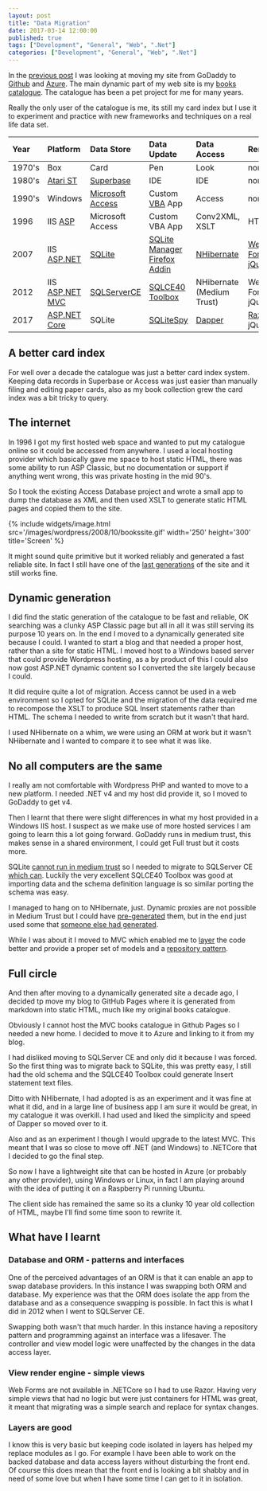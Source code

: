 ```yaml
---
layout: post
title: "Data Migration"
date: 2017-03-14 12:00:00
published: true
tags: ["Development", "General", "Web", ".Net"]
categories: ["Development", "General", "Web", ".Net"]
---
```


In the [previous post](/blog/2017/02/21/moving-on) I was looking at moving my site from GoDaddy to [Github](https://github.com) and [Azure](https://azure.microsoft.com/en-us/). The main dynamic part of my web site is my [books catalogue](https://dereksbooks.azurewebsites.net). The catalogue has been a pet project for me for many years.

Really the only user of the catalogue is me, its still my card index but I use it to experiment and practice with new frameworks and techniques on a real life data set.


| Year         | Platform | Data Store | Data Update | Data Access | Render |
|:-------------|:------------------|:------|:------|:-----|:-----|
| 1970's       | Box | Card | Pen | Look | none |
| 1980's       | [Atari ST](https://en.wikipedia.org/wiki/Atari_ST) | [Superbase](https://en.wikipedia.org/wiki/Superbase_(database)) | IDE | IDE | none |
| 1990's       | Windows | [Microsoft Access](https://en.wikipedia.org/wiki/Microsoft_Access) | Custom [VBA](https://en.wikipedia.org/wiki/Visual_Basic_for_Applications) App | Access | none |
| 1996         | IIS [ASP](https://en.wikipedia.org/wiki/Active_Server_Pages) | Microsoft Access | Custom VBA App | Conv2XML, XSLT | HTML |
| 2007         | IIS [ASP.NET](https://en.wikipedia.org/wiki/ASP.NET) | [SQLite](https://en.wikipedia.org/wiki/SQLite) | [SQLite Manager Firefox Addin](https://github.com/lazierthanthou/sqlite-manager) | [NHibernate](https://en.wikipedia.org/wiki/NHibernate) | [Web Forms](https://msdn.microsoft.com/en-us/library/ms973868.aspx), [jQuery](https://jquery.com) |
| 2012         | IIS [ASP.NET MVC](https://en.wikipedia.org/wiki/ASP.NET_MVC) | [SQLServerCE](https://en.wikipedia.org/wiki/SQL_Server_Compact) | [SQLCE40 Toolbox](https://github.com/ErikEJ/SqlCeToolbox) | NHibernate (Medium Trust) | Web Forms, jQuery
| 2017         | [ASP.NET Core](https://en.wikipedia.org/wiki/ASP.NET_Core) | SQLite | [SQLiteSpy](https://www.yunqa.de/delphi/products/sqlitespy/index) | [Dapper](https://github.com/StackExchange/Dapper) | [Razor](https://en.wikipedia.org/wiki/ASP.NET_Razor), jQuery

## A better card index

For well over a decade the catalogue was just a better card index system. Keeping data records in Superbase or Access was just easier than manually filing and editing paper cards, also as my book collection grew the card index was a bit tricky to query.

## The internet

In 1996 I got my first hosted web space and wanted to put my catalogue online so it could be accessed from anywhere. I used a local hosting provider which basically gave me space to host static HTML, there was some ability to run ASP Classic, but no documentation or support if anything went wrong, this was private hosting in the mid 90's.

So I took the existing Access Database project and wrote a small app to dump the database as XML and then used XSLT to generate static HTML pages and copied them to the site. 

{% include widgets/image.html src='/images/wordpress/2008/10/bookssite.gif' width='250' height='300' title='Screen' %}

It might sound quite primitive but it worked reliably and generated a fast reliable site. In fact I still have one of the [last generations](/derek/webgen/booksite/html/framework.htm) of the site and it still works fine.

## Dynamic generation

I did find the static generation of the catalogue to be fast and reliable, OK searching was a clunky ASP Classic page but all in all it was still serving its purpose 10 years on. In the end I moved to a dynamically generated site because I could. I wanted to start a blog and that needed a proper host, rather than a site for static HTML. I moved host to a Windows based server that could provide Wordpress hosting, as a by product of this I could also now gost ASP.NET dynamic content so I converted the site largely because I could.

It did require quite a lot of migration. Access cannot be used in a web environment so I opted for SQLite and the migration of the data required me to recompose the XSLT to produce SQL Insert statements rather than HTML. The schema I needed to write from scratch but it wasn't that hard.

I used NHibernate on a whim, we were using an ORM at work but it wasn't NHibernate and I wanted to compare it to see what it was like.

## No all computers are the same

I really am not comfortable with Wordpress PHP and wanted to move to a new platform. I needed .NET v4 and my host did provide it, so I moved to GoDaddy to get v4.

Then I learnt that there were slight differences in what my host provided in a Windows IIS host. I suspect as we make use of more hosted services I am going to learn this a lot going forward. GoDaddy runs in medium trust, this makes sense in a shared environment, I could get Full trust but it costs more.

SQLite [cannot run in medium trust](https://forums.iis.net/t/1161500.aspx?Medium+trust+and+SQLite) so I needed to migrate to SQLServer CE [which can](https://weblogs.asp.net/scottgu/new-embedded-database-support-with-asp-net). Luckily the very excellent SQLCE40 Toolbox was good at importing data and the schema definition language is so similar porting the schema was easy.

I managed to hang on to NHibernate, just. Dynamic proxies are not possible in Medium Trust but I could have [pre-generated](http://www.nhforge.org/wikis/howtonh/pre-generate-lazy-loading-proxies.aspx) them, but in the end just used some that [someone else had generated](http://iamdotnetcrazy.blogspot.co.nz/2010/09/how-to-get-fluent-nhibernate-nhibernate.html).

While I was about it I moved to MVC which enabled me to [layer](https://en.wikipedia.org/wiki/Abstraction_layer) the code better and provide a proper set of models and a [repository pattern](https://martinfowler.com/eaaCatalog/repository.html).

## Full circle

And then after moving to a dynamically generated site a decade ago, I decided tp move my blog to GitHub Pages where it is generated from markdown into static HTML, much like my original books catalogue.

Obviously I cannot host the MVC books catalogue in Github Pages so I needed a new home. I decided to move it to Azure and linking to it from my blog.

I had disliked moving to SQLServer CE and only did it because I was forced. So the first thing was to migrate back to SQLite, this was pretty easy, I still had the old schema and the SQLCE40 Toolbox could generate Insert statement text files.

Ditto with NHibernate, I had adopted is as an experiment and it was fine at what it did, and in a large line of business app I am sure it would be great, in my catalogue it was overkill. I had used and liked the simplicity and speed of Dapper so moved over to it.

Also and as an experiment I though I would upgrade to the latest MVC. This meant that I was so close to move off .NET (and Windows) to .NETCore that I decided to go the final step. 

So now I have a lightweight site that can be hosted in Azure (or probably any other provider), using Windows or Linux, in fact I am playing around with the idea of putting it on a Raspberry Pi running Ubuntu.

The client side has remained the same so its a clunky 10 year old collection of HTML, maybe I'll find some time soon to rewrite it.

## What have I learnt

### Database and ORM - patterns and interfaces

One of the perceived advantages of an ORM is that it can enable an app to swap database providers. In this instance I was swapping both ORM and database. My experience was that the ORM does isolate the app from the database and as a consequence swapping is possible. In fact this is what I did in 2012 when I went to SQLServer CE. 

Swapping both wasn't that much harder. In this instance having a repository pattern and programming against an interface was a lifesaver. The controller and view model logic were unaffected by the changes in the data access layer.

### View render engine - simple views

Web Forms are not available in .NETCore so I had to use Razor. Having very simple views that had no logic but were just containers for HTML was great, it meant that migrating was a simple search and replace for syntax changes.

### Layers are good

I know this is very basic but keeping code isolated in layers has helped my replace modules as I go. For example I have been able to work on the backed database and data access layers without disturbing the front end. Of course this does mean that the front end is looking a bit shabby and in need of some love but when I have some time I can get to it in isolation. 

